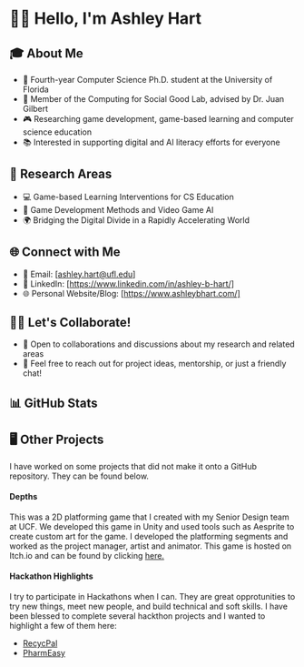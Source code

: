 # 👋🏾 Hello, I'm Ashley Hart

## 🎓 About Me

- 🐊 Fourth-year Computer Science Ph.D. student at the University of Florida
- 🥼 Member of the Computing for Social Good Lab, advised by Dr. Juan Gilbert
- 🎮 Researching game development, game-based learning and computer science education
- 📚 Interested in supporting digital and AI literacy efforts for everyone

## 🔬 Research Areas

- 💻 Game-based Learning Interventions for CS Education
- 📖 Game Development Methods and Video Game AI
- 🌍 Bridging the Digital Divide in a Rapidly Accelerating World

<!-- ## 🚀 Current Projects

### Project 1: [Project Name]

- ℹ️ Brief description of the project
- 🔗 Link to the repository
- 🛠 Technologies used: [Tech1], [Tech2], ...
- 📈 Current status: [In Progress/Completed]

### Project 2: [Project Name]

- ℹ️ Brief description of the project
- 🔗 Link to the repository
- 🛠 Technologies used: [Tech1], [Tech2], ...
- 📈 Current status: [In Progress/Completed]

## 📝 Publications

- 📚 [Paper Title 1] - [Conference/Journal], Year
- 📚 [Paper Title 2] - [Conference/Journal], Year -->

## 🌐 Connect with Me

- 📧 Email: [ashley.hart@ufl.edu]
- 💼 LinkedIn: [https://www.linkedin.com/in/ashley-b-hart/]
- 🌐 Personal Website/Blog: [https://www.ashleybhart.com/]

## 🤝🏾 Let's Collaborate!

- 💬 Open to collaborations and discussions about my research and related areas
- 📢 Feel free to reach out for project ideas, mentorship, or just a friendly chat!

## 📊 GitHub Stats

<!-- ![Your GitHub Stats](https://github-readme-stats.vercel.app/api?username=ashley-hart&show_icons=true&count_private=true) -->

## 🖥️ Other Projects 
I have worked on some projects that did not make it onto a GitHub repository. They can be found below.

#### Depths
This was a 2D platforming game that I created with my Senior Design team at UCF. We developed this game in Unity and used tools such as Aesprite to create custom art for the game. I developed the platforming segments and worked as the project manager, artist and animator. This game is hosted on Itch.io and can be found by clicking [here.](https://potatoslayer1738.itch.io/depths)

#### Hackathon Highlights
I try to participate in Hackathons when I can. They are great opprotunities to try new things, meet new people, and build technical and soft skills. I have been blessed to complete several hackthon projects and I wanted to highlight a few of them here: 
- [RecycPal](https://devpost.com/software/recycpal)
- [PharmEasy](https://devpost.com/software/pharmeasy)

